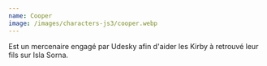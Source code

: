 ```yaml
---
name: Cooper
image: /images/characters-js3/cooper.webp
---
```

Est un mercenaire engagé par Udesky afin d'aider les Kirby à retrouvé leur fils sur Isla Sorna.